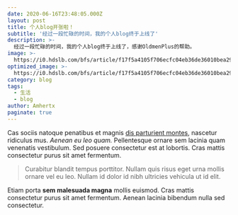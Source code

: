```yaml
---
date: 2020-06-16T23:48:05.000Z
layout: post
title: 个人blog开张啦！
subtitle: '经过一段忙碌的时间，我的个人blog终于上线了'
description: >-
  经过一段忙碌的时间，我的个人blog终于上线了，感谢OldmenPlus的帮助。
image: >-
  https://i0.hdslb.com/bfs/article/f17f5a4105f706ecfc04eb36de36010bea29d3cd.jpg@1320w_990h.webp
optimized_image: >-
  https://i0.hdslb.com/bfs/article/f17f5a4105f706ecfc04eb36de36010bea29d3cd.jpg@1320w_990h.webp
category: blog
tags:
  - 生活
  - blog
author: Amhertx
paginate: true
---
```

Cas sociis natoque penatibus et magnis <a href="#">dis parturient montes</a>, nascetur ridiculus mus. *Aenean eu leo quam.* Pellentesque ornare sem lacinia quam venenatis vestibulum. Sed posuere consectetur est at lobortis. Cras mattis consectetur purus sit amet fermentum.

> Curabitur blandit tempus porttitor. Nullam quis risus eget urna mollis ornare vel eu leo. Nullam id dolor id nibh ultricies vehicula ut id elit.

Etiam porta **sem malesuada magna** mollis euismod. Cras mattis consectetur purus sit amet fermentum. Aenean lacinia bibendum nulla sed consectetur.


